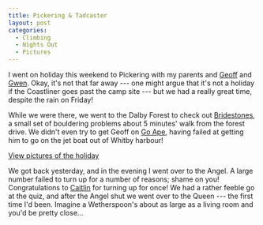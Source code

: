 ```yaml
---
title: Pickering & Tadcaster
layout: post
categories:
  - Climbing
  - Nights Out
  - Pictures
---
```

I went on holiday this weekend to Pickering with my parents and [Geoff](https://pictures.scholesmafia.co.uk/index.php/?profile=186) and [Gwen](https://pictures.scholesmafia.co.uk/index.php/?profile=173). Okay, it's not that far away --- one might argue that it's not a holiday if the Coastliner goes past the camp site --- but we had a really great time, despite the rain on Friday!

While we were there, we went to the Dalby Forest to check out [Bridestones](https://www.ukclimbing.com/logbook/crags/bridestones_north_yorkshire-1085), a small set of bouldering problems about 5 minutes' walk from the forest drive. We didn't even try to get Geoff on [Go Ape](https://goape.co.uk/locations/dalby), having failed at getting him to go on the jet boat out of Whitby harbour!

[View pictures of the holiday](https://pictures.scholesmafia.co.uk/index.php/2007/07/13.07.07_14.07.07-pickering,whitby/)

We got back yesterday, and in the evening I went over to the Angel. A large number failed to turn up for a number of reasons; shame on you! Congratulations to [Caitlin](https://pictures.scholesmafia.co.uk/index.php/?profile=7) for turning up for once! We had a rather feeble go at the quiz, and after the Angel shut we went over to the Queen --- the first time I'd been. Imagine a Wetherspoon's about as large as a living room and you'd be pretty close...
